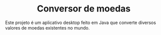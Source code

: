 <h1 align="center"> Conversor de moedas </h1>
Este projeto é um aplicativo desktop feito em Java que converte diversos valores de moedas existentes no mundo.



